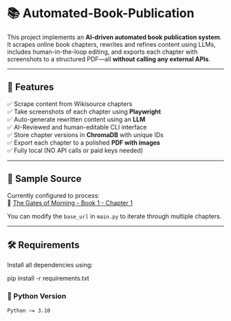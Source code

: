 # 📚 Automated-Book-Publication

This project implements an **AI-driven automated book publication system**. It scrapes online book chapters, rewrites and refines content using LLMs, includes human-in-the-loop editing, and exports each chapter with screenshots to a structured PDF—all **without calling any external APIs**.

---

## 🚀 Features

✅ Scrape content from Wikisource chapters  
✅ Take screenshots of each chapter using **Playwright**  
✅ Auto-generate rewritten content using an **LLM**  
✅ AI-Reviewed and human-editable CLI interface  
✅ Store chapter versions in **ChromaDB** with unique IDs  
✅ Export each chapter to a polished **PDF with images**  
✅ Fully local (NO API calls or paid keys needed)  

---

## 📂 Sample Source

Currently configured to process:  
📘 [The Gates of Morning - Book 1 - Chapter 1](https://en.wikisource.org/wiki/The_Gates_of_Morning/Book_1/Chapter_1)

You can modify the `base_url` in `main.py` to iterate through multiple chapters.

---

## 🛠️ Requirements
Install all dependencies using:

pip install -r requirements.txt
### 🐍 Python Version
```bash
Python >= 3.10
